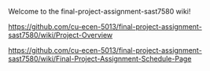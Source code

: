 Welcome to the final-project-assignment-sast7580 wiki!

https://github.com/cu-ecen-5013/final-project-assignment-sast7580/wiki/Project-Overview

https://github.com/cu-ecen-5013/final-project-assignment-sast7580/wiki/Final-Project-Assignment-Schedule-Page
